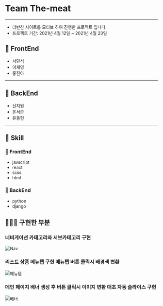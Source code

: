 # Team The-meat

---
- 더반찬 사이트를 모티브 하여 진행한 프로젝트 입니다.
- 프로젝트 기간: 2021년 4월 12일 ~ 2021년 4월 23일

## 🐶 FrontEnd

- 서민석
- 이재영
- 홍진아

---

## 🐼 BackEnd

- 신지원
- 윤서준
- 유동헌

---

## 🐤 Skill

### 🐶 FrontEnd

- javscript
- react
- scss
- html

### 🐼 BackEnd

- python
- django

## 👨🏻‍💻 구현한 부분

### 네비게이션 카테고리와 서브카테고리 구현
 ![Nav](https://user-images.githubusercontent.com/74593343/122661137-2e904700-d1c2-11eb-830c-91b471875e4a.gif)
 
### 리스트 상품 메뉴텝 구현 메뉴텝 버튼 클릭시 배경색 변환
 ![메뉴텝](https://user-images.githubusercontent.com/74593343/122660968-a1002780-d1c0-11eb-965f-4e9acdda5741.gif)

### 메인 페이지 배너 생성 후 버튼 클릭시 이미지 변환 매초 자동 슬라이스 구현
 ![배너](https://user-images.githubusercontent.com/74593343/122660979-c0975000-d1c0-11eb-9d9f-c18e58c7c004.gif)

